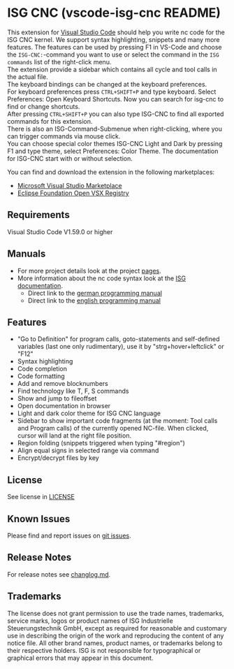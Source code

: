 # ISG CNC (vscode-isg-cnc README)

This extension for [Visual Studio Code](https://code.visualstudio.com/) should help you write nc code for the ISG CNC kernel.
We support syntax highlighting, snippets and many more features. The features can be used by pressing F1 in VS-Code and choose the `ISG-CNC:`-command you want to use or select the command in the `ISG commands` list of the right-click menu. \
The extension provide a sidebar which contains all cycle and tool calls in the actual file. \
The keyboard bindings can be changed at the keyboard preferences.\
For keyboard preferences press `CTRL+SHIFT+P` and type keyboard. Select Preferences: Open Keyboard Shortcuts.
Now you can search for isg-cnc to find or change shortcuts.\
After pressing `CTRL+SHIFT+P` you can also type ISG-CNC to find all exported commands for this extension. \
There is also an ISG-Command-Submenue when right-clicking, where you can trigger commands via mouse click. \
You can choose special color themes ISG-CNC Light and Dark by pressing F1 and type theme, select Preferences: Color Theme.
The documentation for ISG-CNC start with or without selection.

You can find and download the extension in the following marketplaces:

- [Microsoft Visual Studio Marketplace](https://marketplace.visualstudio.com/items?itemName=isg-cnc.vscode-isg-cnc)
- [Eclipse Foundation Open VSX Registry](https://open-vsx.org/extension/isg-cnc/vscode-isg-cnc)

## Requirements

Visual Studio Code V1.59.0 or higher

## Manuals

- For more project details look at the project [pages](https://isg-stuttgart.github.io/vscode-isg-cnc/).
- More information about the nc code syntax look at the [ISG documentation](https://www.isg-stuttgart.de/kernel-html5/).
  - Direct link to the [german programming manual](https://www.isg-stuttgart.de/kernel-html5/de-DE/index.html#414992651)
  - Direct link to the [english programming manual](https://www.isg-stuttgart.de/kernel-html5/en-GB/index.html#414992651)

## Features
- "Go to Definition" for program calls, goto-statements and self-defined variables (last one only rudimentary), use it by "strg+hover+leftclick" or "F12"
- Syntax highlighting
- Code completion
- Code formatting
- Add and remove blocknumbers
- Find technology like T, F, S commands
- Show and jump to fileoffset
- Open documentation in browser
- Light and dark color theme for ISG CNC language
- Sidebar to show important code fragments (at the moment: Tool calls and Program calls) of the currently opened NC-file. When clicked, cursor will land at the right file position.
- Region folding (snippets triggered when typing "#region")
- Align equal signs in selected range via command
- Encrypt/decrypt files by key

## License

See license in [LICENSE](LICENSE)

## Known Issues

Please find and report issues on [git issues](https://github.com/isg-stuttgart/vscode-isg-cnc/issues).

## Release Notes

For release notes see [changlog.md](CHANGELOG.md).

## Trademarks

The license does not grant permission to use the trade names, trademarks, service marks, logos or product names of ISG Industrielle Steuerungstechnik GmbH,
except as required for reasonable and customary use in describing the origin of the work and reproducing the content of any notice file.
All other brand names, product names, or trademarks belong to their respective holders.
ISG is not responsible for typographical or graphical errors that may appear in this document.
